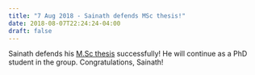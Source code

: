 ```yaml
---
title: "7 Aug 2018 - Sainath defends MSc thesis!"
date: 2018-08-07T22:24:24-04:00
draft: false
---
```


Sainath defends his <a href="https://uwspace.uwaterloo.ca/handle/10012/13742" target="_blank">M.Sc thesis</a> successfully! He will continue as a PhD student in the group. Congratulations, Sainath!
